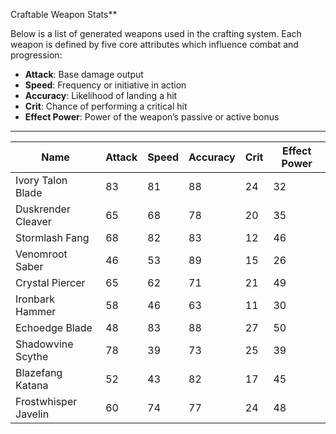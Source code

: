 Craftable Weapon Stats\*\*

Below is a list of generated weapons used in the crafting system. Each weapon is defined by five core attributes which influence combat and progression:

- **Attack**: Base damage output
- **Speed**: Frequency or initiative in action
- **Accuracy**: Likelihood of landing a hit
- **Crit**: Chance of performing a critical hit
- **Effect Power**: Power of the weapon’s passive or active bonus

---

| Name                 | Attack | Speed | Accuracy | Crit | Effect Power |
| -------------------- | ------ | ----- | -------- | ---- | ------------ |
| Ivory Talon Blade    | 83     | 81    | 88       | 24   | 32           |
| Duskrender Cleaver   | 65     | 68    | 78       | 20   | 35           |
| Stormlash Fang       | 68     | 82    | 83       | 12   | 46           |
| Venomroot Saber      | 46     | 53    | 89       | 15   | 26           |
| Crystal Piercer      | 65     | 62    | 71       | 21   | 49           |
| Ironbark Hammer      | 58     | 46    | 63       | 11   | 30           |
| Echoedge Blade       | 48     | 83    | 88       | 27   | 50           |
| Shadowvine Scythe    | 78     | 39    | 73       | 25   | 39           |
| Blazefang Katana     | 52     | 43    | 82       | 17   | 45           |
| Frostwhisper Javelin | 60     | 74    | 77       | 24   | 48           |
